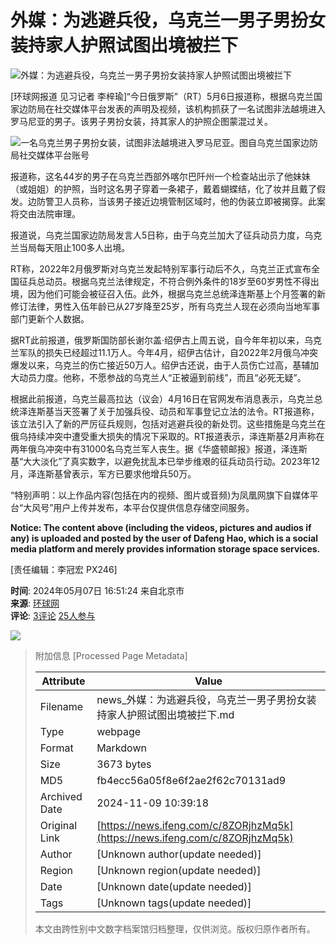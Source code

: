 # 外媒：为逃避兵役，乌克兰一男子男扮女装持家人护照试图出境被拦下

![外媒：为逃避兵役，乌克兰一男子男扮女装持家人护照试图出境被拦下](//d.ifengimg.com/w121_h75_q90/x0.ifengimg.com/res/2024/A3E7175BA947CB7718808E34C7A8D74834B83EFC_size291_w246_h302.png)

[环球网报道 见习记者 李梓瑜]“今日俄罗斯”（RT）5月6日报道称，根据乌克兰国家边防局在社交媒体平台发表的声明及视频，该机构抓获了一名试图非法越境进入罗马尼亚的男子。该男子男扮女装，持其家人的护照企图蒙混过关。

![一名乌克兰男子男扮女装，试图非法越境进入罗马尼亚。图自乌克兰国家边防局社交媒体平台账号](https://x0.ifengimg.com/res/2024/A3E7175BA947CB7718808E34C7A8D74834B83EFC_size291_w246_h302.png)

报道称，这名44岁的男子在乌克兰西部外喀尔巴阡州一个检查站出示了他妹妹（或姐姐）的护照，当时这名男子穿着一条裙子，戴着蝴蝶结，化了妆并且戴了假发。边防警卫人员称，当该男子接近边境管制区域时，他的伪装立即被揭穿。此案将交由法院审理。

报道说，乌克兰国家边防局发言人5日称，由于乌克兰加大了征兵动员力度，乌克兰当局每天阻止100多人出境。

RT称，2022年2月俄罗斯对乌克兰发起特别军事行动后不久，乌克兰正式宣布全国征兵总动员。根据乌克兰法律规定，不符合例外条件的18岁至60岁男性不得出境，因为他们可能会被征召入伍。此外，根据乌克兰总统泽连斯基上个月签署的新修订法律，男性入伍年龄已从27岁降至25岁，所有乌克兰人现在必须向当地军事部门更新个人数据。

据RT此前报道，俄罗斯国防部长谢尔盖·绍伊古上周五说，自今年年初以来，乌克兰军队的损失已经超过11.1万人。今年4月，绍伊古估计，自2022年2月俄乌冲突爆发以来，乌克兰的伤亡接近50万人。绍伊古还说，由于人员伤亡过高，基辅加大动员力度。他称，不愿参战的乌克兰人“正被逼到前线”，而且“必死无疑”。

根据此前报道，乌克兰最高拉达（议会）4月16日在官网发布消息表示，乌克兰总统泽连斯基当天签署了关于加强兵役、动员和军事登记立法的法令。RT报道称，该立法引入了新的严厉征兵规则，包括对逃避兵役的新处罚。这些措施是乌克兰在俄乌持续冲突中遭受重大损失的情况下采取的。RT报道表示，泽连斯基2月声称在两年俄乌冲突中有31000名乌克兰军人丧生。据《华盛顿邮报》报道，泽连斯基“大大淡化”了真实数字，以避免扰乱本已举步维艰的征兵动员行动。2023年12月，泽连斯基曾表示，军方已要求他增兵50万。

“特别声明：以上作品内容(包括在内的视频、图片或音频)为凤凰网旗下自媒体平台“大风号”用户上传并发布，本平台仅提供信息存储空间服务。

**Notice: The content above (including the videos, pictures and audios if any) is uploaded and posted by the user of Dafeng Hao, which is a social media platform and merely provides information storage space services.**

\[责任编辑：李冠宏 PX246\]

**时间**: 2024年05月07日 16:51:24 来自北京市  
**来源**: [环球网](https://ishare.ifeng.com/mediaShare/home/767468/media)  
**评论**: [3评论](//gentie.ifeng.com/c/comment/8ZORjhzMq5k) [25人参与](//gentie.ifeng.com/c/comment/8ZORjhzMq5k)  

![](http://x0.ifengimg.com/feprod/c/2023_6_5/18_8_26/ad-logo.png)

> 附加信息 [Processed Page Metadata]
>
> | Attribute       | Value                                  |
> |-----------------|----------------------------------------|
> | Filename        | news_外媒：为逃避兵役，乌克兰一男子男扮女装持家人护照试图出境被拦下.md                             |
> | Type            | webpage                                 |
> | Format          | Markdown                               |
> | Size            | 3673 bytes                           |
> | MD5             | fb4ecc56a05f8e6f2ae2f62c70131ad9                                  |
> | Archived Date   | 2024-11-09 10:39:18                             |
> | Original Link   | [https://news.ifeng.com/c/8ZORjhzMq5k](https://news.ifeng.com/c/8ZORjhzMq5k)                         |
> | Author          | [Unknown author(update needed)]                              |
> | Region          | [Unknown region(update needed)]                              |
> | Date            | [Unknown date(update needed)]                                 |
> | Tags            | [Unknown tags(update needed)]                                 |
>
> 本文由跨性别中文数字档案馆归档整理，仅供浏览。版权归原作者所有。
>